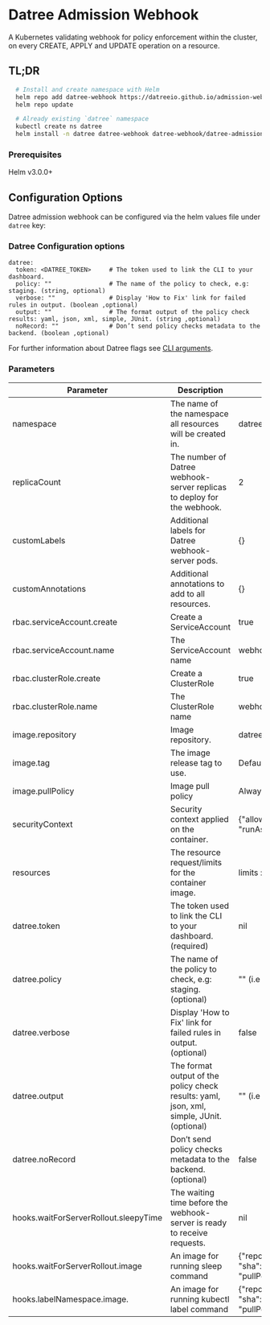 # Datree Admission Webhook

A Kubernetes validating webhook for policy enforcement within the cluster, on every CREATE, APPLY and UPDATE operation on a resource.

## TL;DR

```bash
  # Install and create namespace with Helm
  helm repo add datree-webhook https://datreeio.github.io/admission-webhook-datree/
  helm repo update

  # Already existing `datree` namespace
  kubectl create ns datree
  helm install -n datree datree-webhook datree-webhook/datree-admission-webhook --set datree.token=<DATREE_TOKEN>
```

### Prerequisites

Helm v3.0.0+

## Configuration Options

Datree admission webhook can be configured via the helm values file under `datree` key:

### Datree Configuration options

```
datree:
  token: <DATREE_TOKEN>     # The token used to link the CLI to your dashboard.
  policy: ""                # The name of the policy to check, e.g: staging. (string, optional)
  verbose: ""               # Display 'How to Fix' link for failed rules in output. (boolean ,optional)
  output: ""                # The format output of the policy check results: yaml, json, xml, simple, JUnit. (string ,optional)
  noRecord: ""              # Don’t send policy checks metadata to the backend. (boolean ,optional)
```

For further information about Datree flags see [CLI arguments](https://hub.datree.io/setup/cli-arguments).

### Parameters

| Parameter                             | Description                                                                               | Default                                                                                                                                   |     |     |
| ------------------------------------- | ----------------------------------------------------------------------------------------- | ----------------------------------------------------------------------------------------------------------------------------------------- | --- | --- |
| namespace                             | The name of the namespace all resources will be created in.                               | datree                                                                                                                                    |     |     |
| replicaCount                          | The number of Datree webhook-server replicas to deploy for the webhook.                   | 2                                                                                                                                         |     |     |
| customLabels                          | Additional labels for Datree webhook-server pods.                                         | {}                                                                                                                                        |     |     |
| customAnnotations                     | Additional annotations to add to all resources.                                           | {}                                                                                                                                        |     |     |
| rbac.serviceAccount.create            | Create a ServiceAccount                                                                   | true                                                                                                                                      |     |     |
| rbac.serviceAccount.name              | The ServiceAccount name                                                                   | webhook-server-datree                                                                                                                     |     |     |
| rbac.clusterRole.create               | Create a ClusterRole                                                                      | true                                                                                                                                      |     |     |
| rbac.clusterRole.name                 | The ClusterRole name                                                                      | webhook-server-datree                                                                                                                     |     |     |
| image.repository                      | Image repository.                                                                         | datree/admission-webhook                                                                                                                  |     |     |
| image.tag                             | The image release tag to use.                                                             | Defaults to Chart appVersion                                                                                                              |     |     |
| image.pullPolicy                      | Image pull policy                                                                         | Always                                                                                                                                    |     |     |
| securityContext                       | Security context applied on the container.                                                | {"allowPrivilegeEscalation":false,"readOnlyRootFilesystem":true, "runAsNonRoot":true,"runAsUser":25000}                                   |     |     |
| resources                             | The resource request/limits for the container image.                                      | limits :cpu: 1000m, memory: 512Mi requests: cpu:100m, memory:256Mi                                                                        |     |     |
| datree.token                          | The token used to link the CLI to your dashboard. (required)                              | nil                                                                                                                                       |     |     |
| datree.policy                         | The name of the policy to check, e.g: staging. (optional)                                 | "" (i.e "default")                                                                                                                        |     |     |
| datree.verbose                        | Display 'How to Fix' link for failed rules in output. (optional)                          | false                                                                                                                                     |     |     |
| datree.output                         | The format output of the policy check results: yaml, json, xml, simple, JUnit. (optional) | "" (i.e beautiful😊)                                                                                                                      |     |     |
| datree.noRecord                       | Don’t send policy checks metadata to the backend. (optional)                              | false                                                                                                                                     |     |     |
| hooks.waitForServerRollout.sleepyTime | The waiting time before the webhook-server is ready to receive requests.                  | nil                                                                                                                                       |     |     |
| hooks.waitForServerRollout.image      | An image for running sleep command                                                        | {"repository": "alpine", "sha":"sha256:1304f174557314a7ed9eddb4eab12fed12cb0cd9809e4c28f29af86979a3c870", "pullPolicy":"Always"}          |     |     |
| hooks.labelNamespace.image.           | An image for running kubectl label command                                                | {"repository": "bitnami/kubectl", "sha":"sha256:d3c17f1dc6e665dcc78e8c14a83ae630bc3d65b07ea11c5f1a012c2c6786d039", "pullPolicy":"Always"} |     |     |
